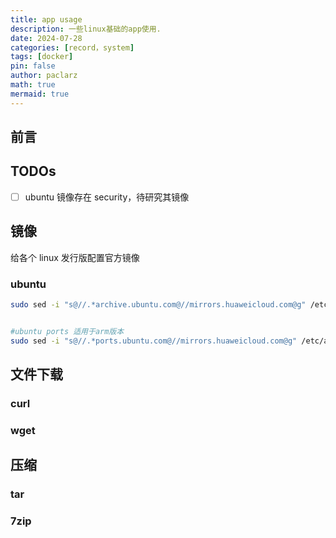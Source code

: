 ```yaml
---
title: app usage
description: 一些linux基础的app使用.
date: 2024-07-28
categories: [record，system]
tags: [docker]
pin: false
author: paclarz
math: true
mermaid: true
---
```


## 前言

## TODOs

- [ ] ubuntu 镜像存在 security，待研究其镜像

## 镜像

给各个 linux 发行版配置官方镜像

### ubuntu

```bash
sudo sed -i "s@//.*archive.ubuntu.com@//mirrors.huaweicloud.com@g" /etc/apt/sources.list.d/ubuntu.sources


#ubuntu ports 适用于arm版本
sudo sed -i "s@//.*ports.ubuntu.com@//mirrors.huaweicloud.com@g" /etc/apt/sources.list

```

## 文件下载

### curl

### wget

## 压缩

### tar

### 7zip
